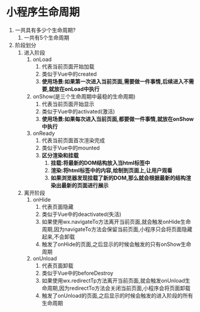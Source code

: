 # 小程序生命周期

1. 一共具有多少个生命周期?
   1. 一共有5个生命周期
2. 阶段划分
   1. 进入阶段
      1. onLoad
         1. 代表当前页面开始加载
         2. 类似于Vue中的created
         3. **使用场景:如果第一次进入当前页面,需要做一件事情,后续进入不需要,就放在onLoad中执行**
      2. onShow(是三个生命周期中最稳的生命周期)
         1. 代表当前页面开始显示
         2. 类似于Vue中的activated(激活)
         3. **使用场景:如果每次进入当前页面,都要做一件事情,就放在onShow中执行**
      3. onReady
         1. 代表当前页面首次渲染完成 
         2. 类似于Vue中的mounted
         3. **区分渲染和挂载**
            1. **挂载:将最新的DOM结构放入当html标签中**
            2. **渲染:将html标签中的内容,绘制到页面上,让用户观看**
            3. **如果浏览器发现挂载了新的DOM,那么就会根据最新的结构渲染出最新的页面进行展示**
   2. 离开阶段
      1. onHide
         1. 代表页面隐藏
         2. 类似于Vue中的deactivated(失活)
         3. 如果使用wx.navigateTo方法离开当前页面,就会触发onHide生命周期,因为navigateTo方法会保留当前页面,小程序只会将页面隐藏起来,不会卸载
         4. 触发了onHide的页面,之后显示的时候会触发的只有onShow生命周期
      2. onUnload
         1. 代表页面卸载
         2. 类似于Vue中的beforeDestroy
         3. 如果使用wx.redirectTp方法离开当前页面,就会触发onUnload生命周期,因为redirectTo方法会关闭当前页面,小程序会将页面卸载
         4. 触发了onUnload的页面,之后显示的时候会触发的进入阶段的所有生命周期